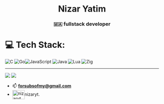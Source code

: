 <h1 align="center">Nizar Yatim</h1>
<h3 align="center">🇲🇦 fullstack developer</h3>

# 💻 Tech Stack:
![C](https://img.shields.io/badge/c-%2300599C.svg?style=for-the-badge&logo=c&logoColor=white) ![Go](https://img.shields.io/badge/go-%2300ADD8.svg?style=for-the-badge&logo=go&logoColor=white)![JavaScript](https://img.shields.io/badge/javascript-%23323330.svg?style=for-the-badge&logo=javascript&logoColor=%23F7DF1E) ![Java](https://img.shields.io/badge/java-%23ED8B00.svg?style=for-the-badge&logo=openjdk&logoColor=white) ![Lua](https://img.shields.io/badge/lua-%232C2D72.svg?style=for-the-badge&logo=lua&logoColor=white) ![Zig](https://img.shields.io/badge/Zig-%23F7A41D.svg?style=for-the-badge&logo=zig&logoColor=white)

---
![](https://github-readme-stats.vercel.app/api/top-langs/?username=Nizarll&theme=dark&hide_border=false&include_all_commits=false&count_private=false&layout=compact)
![](https://github-readme-streak-stats.herokuapp.com/?user=Nizarll&hide=purebasic&theme=dark&hide_border=false)<br/>
<!-- Proudly created with GPRM ( https://gprm.itsvg.in ) -->
- 📫 **forsubsofmy@gmail.com**
- <img align="center" src="https://raw.githubusercontent.com/rahuldkjain/github-profile-readme-generator/master/src/images/icons/Social/discord.svg" alt="nizaryt." height="30" width="40" />nizaryt.</a>
</p>
